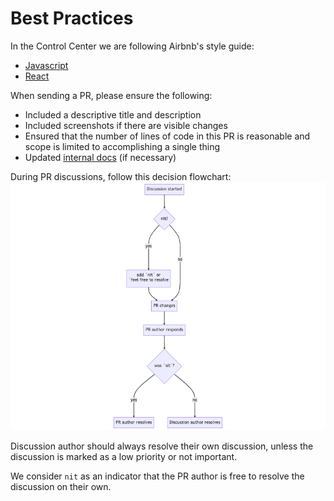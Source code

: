 # Best Practices

In the Control Center we are following Airbnb's style guide:

- [Javascript](https://github.com/airbnb/javascript)
- [React](https://github.com/airbnb/javascript/tree/master/react)

When sending a PR, please ensure the following:

- Included a descriptive title and description
- Included screenshots if there are visible changes
- Ensured that the number of lines of code in this PR is reasonable and scope is limited to accomplishing a single thing
- Updated [internal docs](https://chungus.sbt-infra.net/) (if necessary)

During PR discussions, follow this decision flowchart:
![PR discussion flowchart](../img/pr-discussion-decision-flowchart.png)

Discussion author should always resolve their own discussion, unless the discussion is marked as a low priority or
not important.

We consider `nit` as an indicator that the PR author is free to resolve the discussion on their own.
